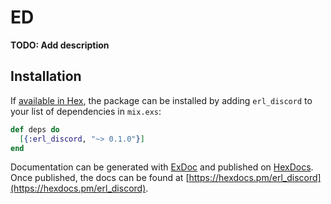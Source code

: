 # ED

**TODO: Add description**

## Installation

If [available in Hex](https://hex.pm/docs/publish), the package can be installed
by adding `erl_discord` to your list of dependencies in `mix.exs`:

```elixir
def deps do
  [{:erl_discord, "~> 0.1.0"}]
end
```

Documentation can be generated with [ExDoc](https://github.com/elixir-lang/ex_doc)
and published on [HexDocs](https://hexdocs.pm). Once published, the docs can
be found at [https://hexdocs.pm/erl_discord](https://hexdocs.pm/erl_discord).

